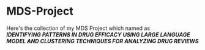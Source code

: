 # MDS-Project
Here's the collection of my MDS Project which named as <br>
***IDENTIFYING PATTERNS IN DRUG EFFICACY USING LARGE LANGUAGE MODEL AND CLUSTERING TECHNIQUES FOR ANALYZING DRUG REVIEWS***
